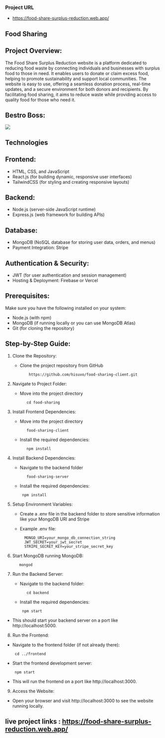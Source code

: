 ### Project URL

- https://food-share-surplus-reduction.web.app/

## Food Sharing
## Project Overview:
The Food Share Surplus Reduction website is a platform dedicated to reducing food waste by connecting individuals and businesses with surplus food to those in need. It enables users to donate or claim excess food, helping to promote sustainability and support local communities. The website is easy to use, offering a seamless donation process, real-time updates, and a secure environment for both donors and recipients. By facilitating food sharing, it aims to reduce waste while providing access to quality food for those who need it.

## Bestro Boss:
<div>
  <img src="https://i.ibb.co.com/wFnJ0rjk/a4b9f443-b1d6-4d83-882d-2c6a8ba62f9a.png"/>
</div>

##  Technologies
## Frontend:
- HTML, CSS, and JavaScript
- React.js (for building dynamic, responsive user interfaces)
- TailwindCSS (for styling and creating responsive layouts)
  
## Backend:
- Node.js (server-side JavaScript runtime)
- Express.js (web framework for building APIs)
  
## Database:
- MongoDB (NoSQL database for storing user data, orders, and menus)
- Payment Integration: Stripe 

## Authentication & Security:
- JWT (for user authentication and session management)
- Hosting & Deployment: Firebase or Vercel 

## Prerequisites:

Make sure you have the following installed on your system:
- Node.js (with npm)
- MongoDB (if running locally or you can use MongoDB Atlas)
- Git (for cloning the repository)

## Step-by-Step Guide:
1. Clone the Repository:
   - Clone the project repository from GitHub
     
             https://github.com/hisuvo/food-sharing-client.git
     
2. Navigate to Project Folder:
   - Move into the project directory
     
            cd food-sharing

3. Install Frontend Dependencies:
   - Move into the project directory
     
            food-sharing-client

   - Install the required dependencies:
 
            npm install

4. Install Backend Dependencies:
   - Navigate to the backend folder
     
            food-sharing-server

   - Install the required dependencies:
 
          npm install
5. Setup Environment Variables:
   - Create a .env file in the backend folder to store sensitive information like your MongoDB URI and Stripe
   - Example .env file:
     
           MONGO_URI=your_mongo_db_connection_string
           JWT_SECRET=your_jwt_secret
           STRIPE_SECRET_KEY=your_stripe_secret_key
     
6. Start MongoDB
    running MongoDB:
 
          mongod
   
8. Run the Backend Server:
   - Navigate to the backend folder:
     
            cd backend

   - Install the required dependencies:
 
          npm start
  - This should start your backend server on a port like http://localhost:5000.

8. Run the Frontend:
 - Navigate to the frontend folder (if not already there):
   
        cd ../frontend
   
 - Start the frontend development server:

        npm start
   
 - This will run the frontend on a port like http://localhost:3000.
 
9. Access the Website:
-  Open your browser and visit http://localhost:3000 to see the website running locally.
   
## live project links :  https://food-share-surplus-reduction.web.app/
